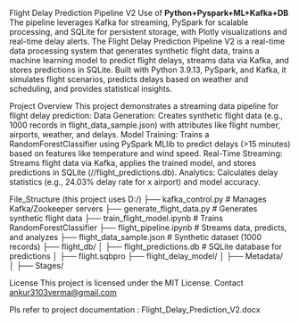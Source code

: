 Flight Delay Prediction Pipeline V2
Use of **Python+Pyspark+ML+Kafka+DB**
The pipeline leverages Kafka for streaming, PySpark for scalable processing, and SQLite for persistent storage, with Plotly visualizations and real-time delay alerts.
The Flight Delay Prediction Pipeline V2 is a real-time data processing system that generates synthetic flight data, trains a machine learning model to predict flight delays, streams data via Kafka, and stores predictions in SQLite. Built with Python 3.9.13, PySpark, and Kafka, it simulates flight scenarios, predicts delays based on weather and scheduling, and provides statistical insights.

Project Overview
This project demonstrates a streaming data pipeline for flight delay prediction:
Data Generation: Creates synthetic flight data (e.g., 1000 records in flight_data_sample.json) with attributes like flight number, airports, weather, and delays.
Model Training: Trains a RandomForestClassifier using PySpark MLlib to predict delays (>15 minutes) based on features like temperature and wind speed.
Real-Time Streaming: Streams flight data via Kafka, applies the trained model, and stores predictions in SQLite (//flight_predictions.db).
Analytics: Calculates delay statistics (e.g., 24.03% delay rate for x airport) and model accuracy.

File_Structure (this project uses D:/)
├── kafka_control.py               # Manages Kafka/Zookeeper servers
├── generate_flight_data.py        # Generates synthetic flight data
├── train_flight_model.ipynb       # Trains RandomForestClassifier
├── flight_pipeline.ipynb          # Streams data, predicts, and analyzes
├── flight_data_sample.json        # Synthetic dataset (1000 records)
├── flight_db/
│   ├── flight_predictions.db      # SQLite database for predictions
│   ├── flight.sqbpro
├── flight_delay_model/
│   ├── Metadata/   
│   ├── Stages/

License
This project is licensed under the MIT License.
Contact ankur3103verma@gmail.com

Pls refer to project documentation : Flight_Delay_Prediction_V2.docx
